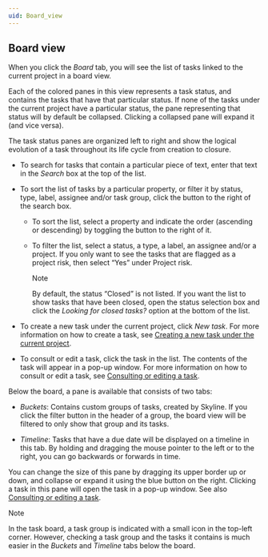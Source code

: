 ```yaml
---
uid: Board_view
---
```


## Board view

When you click the *Board* tab, you will see the list of tasks linked to the current project in a board view.

Each of the colored panes in this view represents a task status, and contains the tasks that have that particular status. If none of the tasks under the current project have a particular status, the pane representing that status will by default be collapsed. Clicking a collapsed pane will expand it (and vice versa).

The task status panes are organized left to right and show the logical evolution of a task throughout its life cycle from creation to closure.

- To search for tasks that contain a particular piece of text, enter that text in the *Search* box at the top of the list.

- To sort the list of tasks by a particular property, or filter it by status, type, label, assignee and/or task group, click the button to the right of the search box.

    - To sort the list, select a property and indicate the order (ascending or descending) by toggling the button to the right of it.

    - To filter the list, select a status, a type, a label, an assignee and/or a project. If you only want to see the tasks that are flagged as a project risk, then select “Yes” under Project risk.

        > [!NOTE]
        > By default, the status “Closed” is not listed. If you want the list to show tasks that have been closed, open the status selection box and click the *Looking for closed tasks?* option at the bottom of the list.

- To create a new task under the current project, click *New task*. For more information on how to create a task, see [Creating a new task under the current project](xref:Creating_a_new_task_under_the_current_project).

- To consult or edit a task, click the task in the list. The contents of the task will appear in a pop-up window. For more information on how to consult or edit a task, see [Consulting or editing a task](xref:Consulting_or_editing_a_task).

Below the board, a pane is available that consists of two tabs:

- *Buckets*: Contains custom groups of tasks, created by Skyline. If you click the filter button in the header of a group, the board view will be filtered to only show that group and its tasks.

- *Timeline*: Tasks that have a due date will be displayed on a timeline in this tab. By holding and dragging the mouse pointer to the left or to the right, you can go backwards or forwards in time.

You can change the size of this pane by dragging its upper border up or down, and collapse or expand it using the blue button on the right. Clicking a task in this pane will open the task in a pop-up window. See also [Consulting or editing a task](xref:Consulting_or_editing_a_task).

> [!NOTE]
> In the task board, a task group is indicated with a small icon in the top-left corner. However, checking a task group and the tasks it contains is much easier in the *Buckets* and *Timeline* tabs below the board.
>
